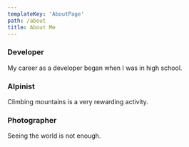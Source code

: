 ```yaml
---
templateKey: 'AboutPage'
path: /about
title: About Me
---
```


### Developer

My career as a developer began when I was in high school.

### Alpinist

Climbing mountains is a very rewarding activity.

### Photographer

Seeing the world is not enough.
